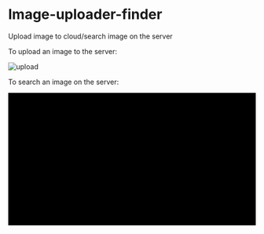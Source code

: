 # Image-uploader-finder
Upload image to cloud/search image on the server

To upload an image to the server:

![upload](static/images/upload.gif)

To search an image on the server:

![search](static/images/search.gif)
